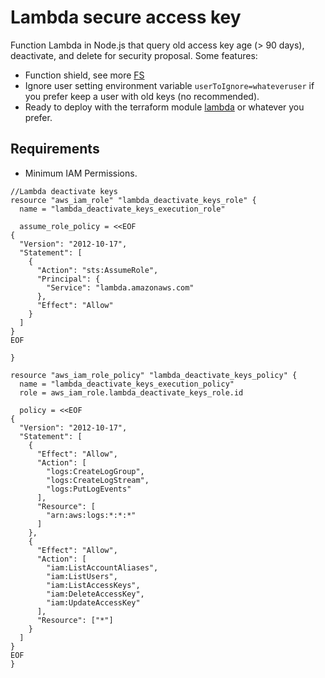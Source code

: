 # Lambda secure access key

Function Lambda in Node.js that query old access key age (> 90 days), deactivate, and delete for security proposal. Some features:

- Function shield, see more [FS](https://www.puresec.io/function-shield-token-form)
- Ignore user setting environment variable `userToIgnore=whateveruser` if you prefer keep a user with old keys (no recommended).
- Ready to deploy with the terraform module [lambda](https://github.com/hendrixroa/terraform-aws-lambda-nodejs-yarn) or whatever you prefer.

## Requirements

- Minimum IAM Permissions.

```hcl
//Lambda deactivate keys
resource "aws_iam_role" "lambda_deactivate_keys_role" {
  name = "lambda_deactivate_keys_execution_role"

  assume_role_policy = <<EOF
{
  "Version": "2012-10-17",
  "Statement": [
    {
      "Action": "sts:AssumeRole",
      "Principal": {
        "Service": "lambda.amazonaws.com"
      },
      "Effect": "Allow"
    }
  ]
}
EOF

}

resource "aws_iam_role_policy" "lambda_deactivate_keys_policy" {
  name = "lambda_deactivate_keys_execution_policy"
  role = aws_iam_role.lambda_deactivate_keys_role.id

  policy = <<EOF
{
  "Version": "2012-10-17",
  "Statement": [
    {
      "Effect": "Allow",
      "Action": [
        "logs:CreateLogGroup",
        "logs:CreateLogStream",
        "logs:PutLogEvents"
      ],
      "Resource": [
        "arn:aws:logs:*:*:*"
      ]
    },
    {
      "Effect": "Allow",
      "Action": [
        "iam:ListAccountAliases",
        "iam:ListUsers",
        "iam:ListAccessKeys",
        "iam:DeleteAccessKey",
        "iam:UpdateAccessKey"
      ],
      "Resource": ["*"]
    }
  ]
}
EOF
}
```
